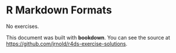 
# R Markdown Formats

No exercises.

This document was built with **bookdown**. You can see the source at https://github.com/jrnold/r4ds-exercise-solutions.
